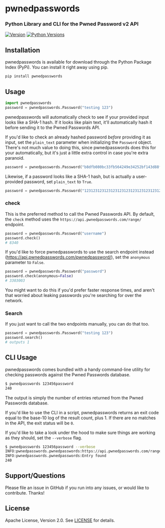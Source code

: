 # pwnedpasswords

### Python Library and CLI for the Pwned Password v2 API

[![Version][version-badge]][pypi-url]
[![Python Versions][versions-badge]][pypi-url]

## Installation

pwnedpasswords is available for download through the Python Package Index (PyPi). You can install it right away using pip.

```bash
pip install pwnedpasswords
```

## Usage

```python
import pwnedpasswords
password = pwnedpasswords.Password("testing 123")
```

pwnedpasswords will automatically check to see if your provided input looks like a SHA-1 hash. If it looks like plain text, it'll automatically hash it before sending it to the Pwned Passwords API.

If you'd like to check an already hashed password *before* providing it as input, set the `plain_text` parameter when initializing the `Password` object. There's not much value to doing this, since pwnedpasswords does this for your automatically, but it's just a little extra control in case you're extra paranoid.

```python
password = pwnedpasswords.Password("b8dfb080bc33fb564249e34252bf143d88fc018f")
```

Likewise, if a password looks like a SHA-1 hash, but is actually a user-provided password, set `plain_text` to `True`.

```python
password = pwnedpasswords.Password("1231231231231231231231231231231231231231", plain_text=True)
```

### check

This is the preferred method to call the Pwned Passwords API. By default, the `check` method uses the `https://api.pwnedpasswords.com/range/` endpoint.

```python
password = pwnedpasswords.Password("username")
password.check()
# 8340
```

If you'd like to force pwnedpasswords to use the search endpoint instead (https://api.pwnedpasswords.com/pwnedpassword/), set the `anonymous` parameter to `False`.

```python
password = pwnedpasswords.Password("password")
password.check(anonymous=False)
# 3303003
```

You might want to do this if you'd prefer faster response times, and aren't that worried about leaking passwords you're searching for over the network.

### Search

If you just want to call the two endpoints manually, you can do that too.

```python
password = pwnedpasswords.Password("testing 123")
password.search()
# outputs 1
```

## CLI Usage

pwnedpasswords comes bundled with a handy command-line utility for checking passwords against the Pwned Passwords database.

```bash
$ pwnedpasswords 123456password
240
```

The output is simply the number of entries returned from the Pwned Passwords database.

If you'd like to use the CLI in a script, pwnedpasswords returns an exit code equal to the base-10 log of the result count, plus 1. If there are no matches in the API, the exit status will be `0`.

If you'd like to take a look under the hood to make sure things are working as they should, set the `--verbose` flag.

```bash
$ pwnedpasswords 123456password --verbose
INFO:pwnedpasswords.pwnedpasswords:https://api.pwnedpasswords.com/range/5052C
INFO:pwnedpasswords.pwnedpasswords:Entry found
240
```

## Support/Questions

Please file an issue in GitHub if you run into any issues, or would like to contribute. Thanks!

## License

Apache License, Version 2.0. See [LICENSE](LICENSE) for details.

[version-badge]: https://img.shields.io/pypi/v/pwnedpasswords.svg?style=flat
[versions-badge]: https://img.shields.io/pypi/pyversions/pwnedpasswords.svg?style=flat

[semver-url]: http://www.semver.org
[pypi-url]: https://pypi.python.org/pypi/pwnedpasswords

